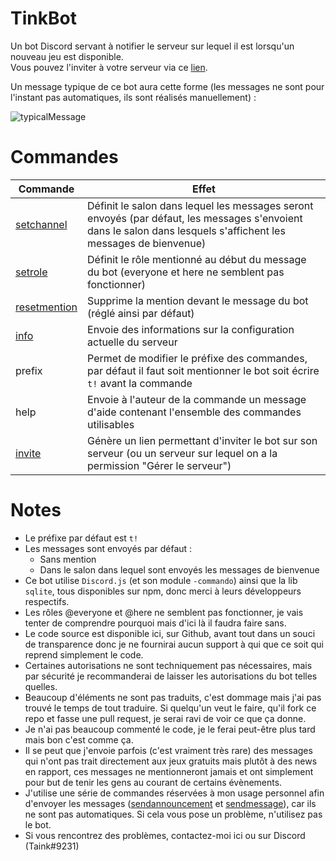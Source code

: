 # TinkBot
Un bot Discord servant à notifier le serveur sur lequel il est lorsqu'un nouveau jeu est disponible.  
Vous pouvez l'inviter à votre serveur via ce [lien](https://discordapp.com/oauth2/authorize?client_id=524395758959591425&permissions=268651536&scope=bot).

Un message typique de ce bot aura cette forme (les messages ne sont pour l'instant pas automatiques, ils sont réalisés manuellement) :

![typicalMessage](https://i.imgur.com/cq6ydWg.png)

# Commandes
Commande | Effet
---------|-------
[setchannel](https://github.com/Taink/TinkBot/blob/master/commands/jeux-gratuits/setchannel.js)|Définit le salon dans lequel les messages seront envoyés (par défaut, les messages s'envoient dans le salon dans lesquels s'affichent les messages de bienvenue)
[setrole](https://github.com/Taink/TinkBot/blob/master/commands/jeux-gratuits/setrole.js)|Définit le rôle mentionné au début du message du bot (everyone et here ne semblent pas fonctionner)
[resetmention](https://github.com/Taink/TinkBot/blob/master/commands/jeux-gratuits/resetmention.js)|Supprime la mention devant le message du bot (réglé ainsi par défaut)
[info](https://github.com/Taink/TinkBot/blob/master/commands/jeux-gratuits/info.js)|Envoie des informations sur la configuration actuelle du serveur
prefix|Permet de modifier le préfixe des commandes, par défaut il faut soit mentionner le bot soit écrire `t!` avant la commande
help|Envoie à l'auteur de la commande un message d'aide contenant l'ensemble des commandes utilisables
[invite](https://github.com/Taink/TinkBot/blob/master/commands/autres/invite.js)|Génère un lien permettant d'inviter le bot sur son serveur (ou un serveur sur lequel on a la permission "Gérer le serveur")

# Notes
* Le préfixe par défaut est `t!`
* Les messages sont envoyés par défaut :
  * Sans mention
  * Dans le salon dans lequel sont envoyés les messages de bienvenue
* Ce bot utilise `Discord.js` (et son module `-commando`) ainsi que la lib `sqlite`, tous disponibles sur npm, donc merci à leurs développeurs respectifs.
* Les rôles @everyone et @here ne semblent pas fonctionner, je vais tenter de comprendre pourquoi mais d'ici là il faudra faire sans.
* Le code source est disponible ici, sur Github, avant tout dans un souci de transparence donc je ne fournirai aucun support à qui que ce soit qui reprend simplement le code.
* Certaines autorisations ne sont techniquement pas nécessaires, mais par sécurité je recommanderai de laisser les autorisations du bot telles quelles.
* Beaucoup d'éléments ne sont pas traduits, c'est dommage mais j'ai pas trouvé le temps de tout traduire. Si quelqu'un veut le faire, qu'il fork ce repo et fasse une pull request, je serai ravi de voir ce que ça donne.
* Je n'ai pas beaucoup commenté le code, je le ferai peut-être plus tard mais bon c'est comme ça.
* Il se peut que j'envoie parfois (c'est vraiment très rare) des messages qui n'ont pas trait directement aux jeux gratuits mais plutôt à des news en rapport, ces messages ne mentionneront jamais et ont simplement pour but de tenir les gens au courant de certains évènements.
* J'utilise une série de commandes réservées à mon usage personnel afin d'envoyer les messages ([sendannouncement](https://github.com/Taink/TinkBot/blob/master/commands/jeux-gratuits/sendannouncement.js) et [sendmessage](https://github.com/Taink/TinkBot/blob/master/commands/jeux-gratuits/sendmessage.js)), car ils ne sont pas automatiques. Si cela vous pose un problème, n'utilisez pas le bot.
* Si vous rencontrez des problèmes, contactez-moi ici ou sur Discord (Taink#9231)